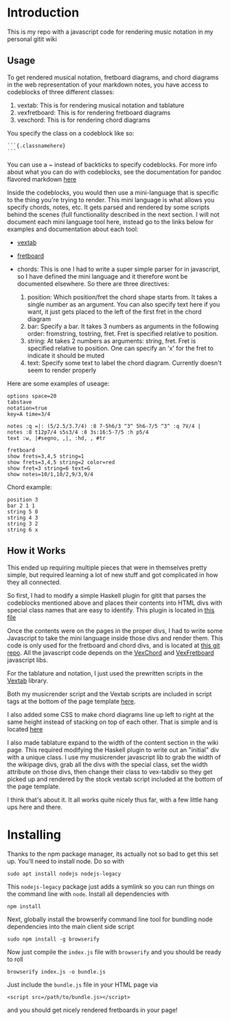 # Introduction

This is my repo with a javascript code for rendering music notation in my
personal gitit wiki 

## Usage

To get rendered musical notation, fretboard diagrams, and chord diagrams in the
web representation of your markdown notes, you have access to codeblocks of three
different classes:

1) vextab: This is for rendering musical notation and tablature
2) vexfretboard: This is for rendering fretboard diagrams
3) vexchord: This is for rendering chord diagrams

You specify the class on a codeblock like so:

~~~~~~~~~~~~~
```{.classnamehere}
```
~~~~~~~~~~~~~

You can use a ~ instead of backticks to specify codeblocks. For more info about
what you can do with codeblocks, see the documentation for pandoc flavored
markdown  [here](https://pandoc.org/MANUAL.html#verbatim-code-blocks)


Inside the codeblocks, you would then use a mini-language that is specific to
the thing you're trying to render. This mini language is what allows you
specify chords, notes, etc. It gets parsed and rendered by some scripts behind
the scenes (full functionality described in the next section. I will not
document each mini language tool here, instead go to the links below for
examples and documentation about each tool:

- [vextab](http://vexflow.com/vextab/tutorial.html)
- [fretboard](http://my.vexflow.com/articles/119)
- chords: This is one I had to write a super simple parser for in javascript,
  so I have defined the mini language and it therefore wont be documented
  elsewhere. So there are three directives:

  1) position: Which position/fret the chord shape starts from. It takes a
     single number as an argument. You can also specify text here if you want,
     it just gets placed to the left of the first fret in the chord diagram
  2) bar: Specify a bar. It takes 3 numbers as arguments in the following order:
     fromstring, tostring, fret. Fret is specified relative to position. 
  3) string: At takes 2 numbers as arguments: string, fret. Fret is specified
     relative to position. One can specify an 'x' for the fret to indicate it
     should be muted
  4) text: Specify some text to label the chord diagram. Currently doesn't seem
     to render properly


Here are some examples of useage:

```{.vextab}
options space=20
tabstave
notation=true
key=A time=3/4

notes :q =|: (5/2.5/3.7/4) :8 7-5h6/3 ^3^ 5h6-7/5 ^3^ :q 7V/4 |
notes :8 t12p7/4 s5s3/4 :8 3s:16:5-7/5 :h p5/4
text :w, |#segno, ,|, :hd, , #tr
```

```{.vexfretboard}
fretboard
show frets=3,4,5 string=1
show frets=3,4,5 string=2 color=red
show fret=3 string=6 text=G
show notes=10/1,10/2,9/3,9/4
```

Chord example: 

```{.vexchord}
position 3
bar 2 1 1
string 5 0
string 4 3
string 3 2
string 6 x
```

## How it Works

This ended up requiring multiple pieces that were in themselves pretty simple,
but required learning a lot of new stuff and got complicated in how they all
connected. 

So first, I had to modify a simple Haskell plugin for gitit that parses the
codeblocks mentioned above and places their contents into HTML divs with
special class names that are easy to identify. This plugin is located in 
[this file](file:~/wiki/wikidata/plugins/Vextab.hs)

Once the contents were on the pages in the proper divs, I had to write some
Javascript to take the mini language inside those divs and render them. This
code is only used for the fretboard and chord divs, and is located at [this git repo](https://github.com/kwrobert/musicrender).
All the javascript code depends on the [VexChord](https://github.com/0xfe/vexchords) and 
[VexFretboard](https://github.com/0xfe/fretboard) javascript libs.

For the tablature and notation, I just used the prewritten scripts in the
[Vextab](https://github.com/0xfe/vextab) library. 

Both my musicrender script and the Vextab scripts are included in script tags
at the bottom of the page template
[here](file:~/wiki/wikidata/templates/page.st). 

I also added some CSS to make chord diagrams line up left to right at the same
height instead of stacking on top of each other. That is simple and is located 
[here](file:~/wiki/wikidata/static/css/vex.css)

I also made tablature expand to the width of the content section in the wiki
page. This required modifying the Haskell plugin to write out an "initial" div
with a unique class. I use my musicrender javascript lib to grab the width of
the wikipage divs, grab all the divs with the special class, set the width
attribute on those divs, then change their class to vex-tabdiv so they get
picked up and rendered by the stock vextab script included at the bottom of the
page template.

I think that's about it. It all works quite nicely thus far, with a few little
hang ups here and there.

# Installing

Thanks to the npm package manager, its actually not so bad to get this set up. You'll need to install node. Do so with 

```
sudo apt install nodejs nodejs-legacy
```

This `nodejs-legacy` package just adds a symlink so you can run things on the
command line with `node`. Install all dependencies with

```
npm install
```

Next, globally install the browserify command line tool for bundling node
dependencies into the main client side script

```
sudo npm install -g browserify
```

Now just compile the `index.js` file with `browserify` and you should be
ready to roll

```
browserify index.js -o bundle.js
```

Just include the `bundle.js` file in your HTML page via 

```
<script src=/path/to/bundle.js></script>
```

and you should get nicely rendered fretboards in your page!
